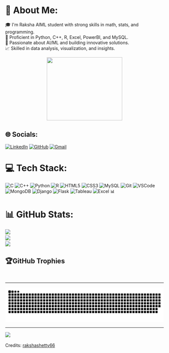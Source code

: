 🌟 About Me:
=====================================================================================================================================

🎓 I'm Raksha AIML student with strong skills in math, stats, and programming.<br>
🔧 Proficient in Python, C++, R, Excel, PowerBI, and MySQL.<br>
🤖 Passionate about AI/ML and building innovative solutions.<br>
📈 Skilled in data analysis, visualization, and insights.<br>

<div style="text-align: center;">
  <img src="https://user-images.githubusercontent.com/102985224/211582827-8fd748d6-9181-4c5f-a620-76168b861a4d.gif" width="240" height="200">
</div>

## 🌐 Socials:
[![LinkedIn](https://img.shields.io/badge/LinkedIn-%230077B5.svg?logo=linkedin&logoColor=white&width=200&height=140)](https://linkedin.com/in/rshetty64)
[![GitHub](https://img.shields.io/badge/GitHub-%23181717.svg?logo=github&logoColor=white&width=200&height=140)](https://github.com/rakshashetty66)
[![Gmail](https://img.shields.io/badge/Gmail-%23D14836.svg?logo=gmail&logoColor=white&width=200&height=140)](mailto:raksharshetty64@gmail.com)


# 💻 Tech Stack:
![C](https://img.shields.io/badge/C-%2300599C.svg?style=for-the-badge&logo=c&logoColor=white) 
![C++](https://img.shields.io/badge/C++-%234285F4.svg?style=for-the-badge&logo=c%2B%2B&logoColor=white) 
![Python](https://img.shields.io/badge/Python-%2320232a.svg?style=for-the-badge&logo=python&logoColor=%23ffd343)
![R](https://img.shields.io/badge/R-%231e90ff.svg?style=for-the-badge&logo=r&logoColor=white)
![HTML5](https://img.shields.io/badge/HTML5-%23f16529.svg?style=for-the-badge&logo=html5&logoColor=white)
![CSS3](https://img.shields.io/badge/CSS3-%231572b6.svg?style=for-the-badge&logo=css3&logoColor=white)
![MySQL](https://img.shields.io/badge/MySQL-%234479A1.svg?style=for-the-badge&logo=mysql&logoColor=white)
![Git](https://img.shields.io/badge/Git-%23F05033.svg?style=for-the-badge&logo=git&logoColor=white)
![VSCode](https://img.shields.io/badge/VSCode-%23007ACC.svg?style=for-the-badge&logo=visualstudiocode&logoColor=white)
![MongoDB](https://img.shields.io/badge/MongoDB-%2347A248.svg?style=for-the-badge&logo=mongodb&logoColor=white)
![Django](https://img.shields.io/badge/Django-%23092E20.svg?style=for-the-badge&logo=django&logoColor=white)
![Flask](https://img.shields.io/badge/Flask-%23000000.svg?style=for-the-badge&logo=flask&logoColor=white)
![Tableau](https://img.shields.io/badge/Tableau-%23E97627.svg?style=for-the-badge&logo=tableau&logoColor=white)
![Excel 📊](https://img.shields.io/badge/Excel-%23217346.svg?style=for-the-badge&logo=microsoft-excel&logoColor=white)


# 📊 GitHub Stats:
![](https://github-readme-stats.vercel.app/api?username=rakshashetty66&theme=dark&hide_border=false&include_all_commits=false&count_private=false)<br/>
![](https://github-readme-streak-stats.herokuapp.com/?user=rakshashetty66&theme=dark&hide_border=false)<br/>
![](https://github-readme-stats.vercel.app/api/top-langs/?username=rakshashetty66&theme=dark&hide_border=false&include_all_commits=false&count_private=false&layout=compact)





<h2 id="github-trophies">🏆GitHub Trophies</h2>
<p><img src="https://github-profile-trophy.vercel.app/?username=rakshashetty66&amp;theme=tokyonight&amp;no-frame=false&amp;no-bg=false&amp;margin-w=4" alt=""></p>


<hr>
<p align="center">
  <img src="https://raw.githubusercontent.com/Elanza-48/Elanza-48/main/resources/img/github-contribution-grid-snake.svg" alt="example">
</p>
<hr>



[![](https://visitcount.itsvg.in/api?id=rakshashetty66&icon=0&color=0)](https://visitcount.itsvg.in)


<p>Credits: <a href="https://github.com/rakshashetty66">rakshashetty66</a></p>
